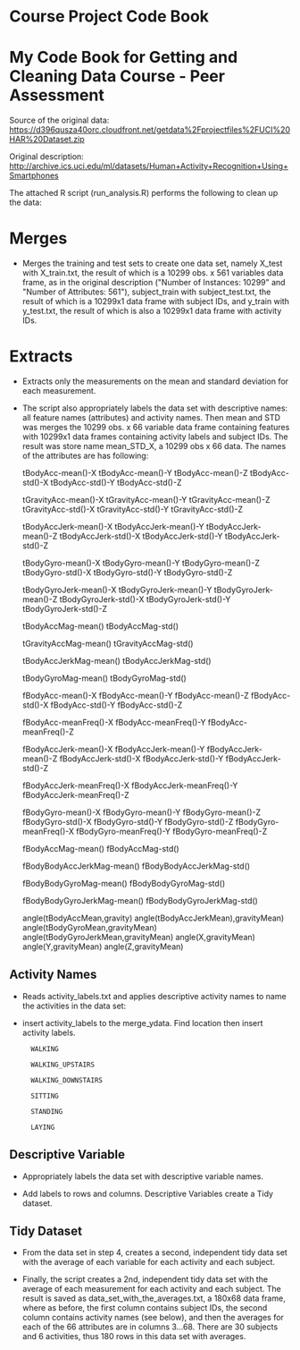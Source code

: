 Course Project Code Book
========================

# My Code Book for Getting and Cleaning Data Course - Peer Assessment

Source of the original data: https://d396qusza40orc.cloudfront.net/getdata%2Fprojectfiles%2FUCI%20HAR%20Dataset.zip

Original description: http://archive.ics.uci.edu/ml/datasets/Human+Activity+Recognition+Using+Smartphones

The attached R script (run_analysis.R) performs the following to clean up the data:


# Merges

* Merges the training and test sets to create one data set, namely X_test with X_train.txt, the result of which is a 10299 obs. x 561 variables data frame, as in the original description ("Number of Instances: 10299" and "Number of Attributes: 561"), subject_train with subject_test.txt, the result of which is a 10299x1 data frame with subject IDs, and y_train with y_test.txt, the result of which is also a 10299x1 data frame with activity IDs.


# Extracts

* Extracts only the measurements on the mean and standard deviation for each measurement.  

* The script also appropriately labels the data set with descriptive names: all feature names (attributes) and activity names. Then mean and STD was merges the 10299 obs. x 66 variable data frame containing features with 10299x1 data frames containing activity labels and subject IDs. The result was store name mean_STD_X, a 10299 obs x 66 data. The names of the attributes are has following:

	tBodyAcc-mean()-X
	tBodyAcc-mean()-Y
	tBodyAcc-mean()-Z
	tBodyAcc-std()-X
	tBodyAcc-std()-Y
	tBodyAcc-std()-Z

	tGravityAcc-mean()-X
	tGravityAcc-mean()-Y
	tGravityAcc-mean()-Z
	tGravityAcc-std()-X
	tGravityAcc-std()-Y
	tGravityAcc-std()-Z

	tBodyAccJerk-mean()-X
	tBodyAccJerk-mean()-Y
	tBodyAccJerk-mean()-Z
	tBodyAccJerk-std()-X
	tBodyAccJerk-std()-Y
	tBodyAccJerk-std()-Z

	tBodyGyro-mean()-X
	tBodyGyro-mean()-Y
	tBodyGyro-mean()-Z
	tBodyGyro-std()-X
	tBodyGyro-std()-Y
	tBodyGyro-std()-Z

	tBodyGyroJerk-mean()-X
	tBodyGyroJerk-mean()-Y
	tBodyGyroJerk-mean()-Z
	tBodyGyroJerk-std()-X
	tBodyGyroJerk-std()-Y
	tBodyGyroJerk-std()-Z

	tBodyAccMag-mean()
	tBodyAccMag-std()

	tGravityAccMag-mean()
	tGravityAccMag-std()

	tBodyAccJerkMag-mean()
	tBodyAccJerkMag-std()

	tBodyGyroMag-mean()
	tBodyGyroMag-std()

	fBodyAcc-mean()-X
	fBodyAcc-mean()-Y
	fBodyAcc-mean()-Z
	fBodyAcc-std()-X
	fBodyAcc-std()-Y
	fBodyAcc-std()-Z

	fBodyAcc-meanFreq()-X
	fBodyAcc-meanFreq()-Y
	fBodyAcc-meanFreq()-Z


	fBodyAccJerk-mean()-X
	fBodyAccJerk-mean()-Y
	fBodyAccJerk-mean()-Z
	fBodyAccJerk-std()-X
	fBodyAccJerk-std()-Y
	fBodyAccJerk-std()-Z

	fBodyAccJerk-meanFreq()-X
	fBodyAccJerk-meanFreq()-Y
	fBodyAccJerk-meanFreq()-Z

	fBodyGyro-mean()-X
	fBodyGyro-mean()-Y
	fBodyGyro-mean()-Z
	fBodyGyro-std()-X
	fBodyGyro-std()-Y
	fBodyGyro-std()-Z
	fBodyGyro-meanFreq()-X
	fBodyGyro-meanFreq()-Y
	fBodyGyro-meanFreq()-Z

	fBodyAccMag-mean()
	fBodyAccMag-std()

	fBodyBodyAccJerkMag-mean()
	fBodyBodyAccJerkMag-std()

	fBodyBodyGyroMag-mean()
	fBodyBodyGyroMag-std()

	fBodyBodyGyroJerkMag-mean()
	fBodyBodyGyroJerkMag-std()

	angle(tBodyAccMean,gravity)
	angle(tBodyAccJerkMean),gravityMean)
	angle(tBodyGyroMean,gravityMean)
	angle(tBodyGyroJerkMean,gravityMean)
	angle(X,gravityMean)
	angle(Y,gravityMean)
	angle(Z,gravityMean)


## Activity Names

* Reads activity_labels.txt and applies descriptive activity names to name the activities in the data set:
* insert activity_labels to the merge_ydata. Find location then insert activity labels.

        WALKING
        
        WALKING_UPSTAIRS
        
        WALKING_DOWNSTAIRS
        
        SITTING
        
        STANDING
        
        LAYING

## Descriptive Variable

* Appropriately labels the data set with descriptive variable names. 

* Add labels to rows and columns. Descriptive Variables create a Tidy dataset.

## Tidy Dataset

* From the data set in step 4, creates a second, independent tidy data set with the average of each variable for each activity and each subject.

* Finally, the script creates a 2nd, independent tidy data set with the average of each measurement for each activity and each subject. The result is saved as data_set_with_the_averages.txt, a 180x68 data frame, where as before, the first column contains subject IDs, the second column contains activity names (see below), and then the averages for each of the 66 attributes are in columns 3...68. There are 30 subjects and 6 activities, thus 180 rows in this data set with averages.
